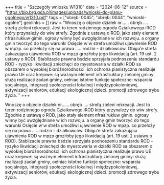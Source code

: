+++
title = "Szczegóły wniosku W1310"
date = "2024-06-12"
source = "https://bip.brg.gda.pl/images/uploads/wnioski-do-planu-ogolnego/w1310.pdf"
tags = ["obręb: 0045", "obręb: 0044", "wnioski-ogolne"]
geolinks = []
raw = "Wnoszę o objecie działek nr...... obręb .... strefą zieleni  rekreacji. Jest to teren rodzinnego ogrodu Gziaikowego iROD który przynależy do wiw strefy. Zgodnie z ustawą o ROD, jako stały element nfrasirukiuw gimin. ogroay winny być uwzględniane w ich rozwoju. a organy gmin tworzyć do tego warunki Osięcie w'w strefa umożliwi ujawnienie ROD w mpzp. co przełoży się na prawa ..... rodzin - działkowców. Obigu'e strefa zakazująca ujawnienia ROD w mpzp groziłoby jego likwidacją (art. 19 ust. 2 ustawy o ROD). Stablizacie prawna bsdzie sprzyjała podnoszeniu standardu ROD - ryzyko likwidacji zniechęci do myestowaria w działki ROD sa obszarem o wysokiej bioróżnorodności. ich ochrona pianistyczna realizuje prawo UE oraz krejowe: są ważnym element infrastruktury zielonej gminy: służą realizacji zadań gminy, oełniac istotne funkcje społeczne: wsparcia socjalnego, integracji społeczności lokalnej i międzypokoleniowej, aktywizacji seniorów, edukacji ekologicznej dzieci. promocji zdrowego trybu życia. "
+++

Wnoszę o objecie działek nr...... obręb .... strefą zieleni  rekreacji. Jest to teren rodzinnego
ogrodu Gziaikowego iROD który przynależy do wiw strefy. Zgodnie z ustawą o ROD, jako stały element
nfrasirukiuw gimin. ogroay winny być uwzględniane w ich rozwoju. a organy gmin tworzyć do tego warunki
Osięcie w'w strefa umożliwi ujawnienie ROD w mpzp. co przełoży się na prawa ..... rodzin - działkowców.
Obigu'e strefa zakazująca ujawnienia ROD w mpzp groziłoby jego likwidacją (art. 19 ust. 2 ustawy o ROD).
Stablizacie prawna bsdzie sprzyjała podnoszeniu standardu ROD - ryzyko likwidacji zniechęci do
myestowaria w działki ROD sa obszarem o wysokiej bioróżnorodności. ich ochrona pianistyczna realizuje
prawo UE oraz krejowe: są ważnym element infrastruktury zielonej gminy: służą realizacji zadań gminy,
oełniac istotne funkcje społeczne: wsparcia socjalnego, integracji społeczności lokalnej i międzypokoleniowej,
aktywizacji seniorów, edukacji ekologicznej dzieci. promocji zdrowego trybu życia.



